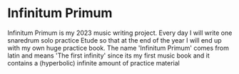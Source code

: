 # Infinitum Primum

Infinitum Primum is my 2023 music writing project. Every day I will write one snaredrum solo practice Etude so that at the end of the year I will end up with my own huge practice book. The name 'Infinitum Primum' comes from latin and means 'The first infinity' since its my first music book and it contains a (hyperbolic) infinite amount of practice material